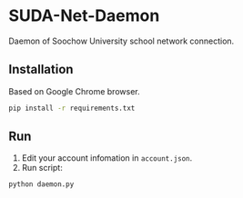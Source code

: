 # SUDA-Net-Daemon
Daemon of Soochow University school network connection.

## Installation
Based on Google Chrome browser.
```sh
pip install -r requirements.txt
```

## Run
1. Edit your account infomation in `account.json`.
2. Run script:
  ```sh
python daemon.py
```